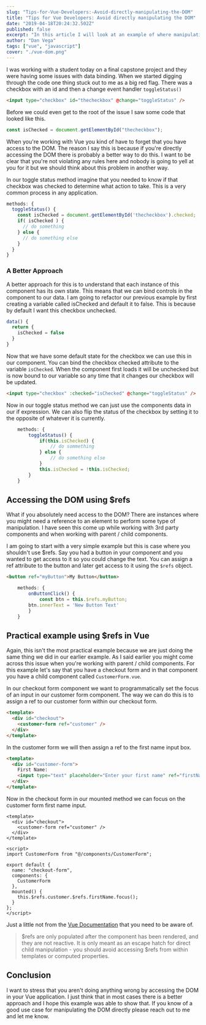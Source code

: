 ```yaml
---
slug: "Tips-for-Vue-Developers:-Avoid-directly-manipulating-the-DOM"
title: "Tips for Vue Developers: Avoid directly manipulating the DOM"
date: "2019-04-18T20:24:32.502Z"
published: false
excerpt: "In this article I will look at an example of where manipulating the DOM in our components might not be the best approach."
author: "Dan Vega"
tags: ["vue", "javascript"]
cover: "./vue-dom.png"
---
```


I was working with a student today on a final capstone project and they were having some issues with data binding. When we started digging through the code one thing stuck out to me as a big red flag. There was a checkbox with an id and then a change event handler `toggleStatus()`

```html
<input type="checkbox" id="thecheckbox" @change="toggleStatus" />
```

Before we could even get to the root of the issue I saw some code that looked like this.

```javascript
const isChecked = document.getElementById("thecheckbox");
```

When you're working with Vue you kind of have to forget that you have access to the DOM. The reason I say this is because if you're directly accessing the DOM there is probably a better way to do this. I want to be clear that you're not violating any rules here and nobody is going to yell at you for it but we should think about this problem in another way.

In our toggle status method imagine that you needed to know if that checkbox was checked to determine what action to take. This is a very common process in any application.

```javascript
methods: {
  toggleStatus() {
    const isChecked = document.getElementById('thecheckbox').checked;
    if( isChecked ) {
      // do something
    } else {
      // do something else
    }
  }
}
```

### A Better Approach

A better approach for this is to understand that each instance of this component has its own state. This means that we can bind controls in the component to our data. I am going to refactor our previous example by first creating a variable called isChecked and default it to false. This is because by default I want this checkbox unchecked.

```javascript
data() {
  return {
    isChecked = false
  }
}
```

Now that we have some default state for the checkbox we can use this in our component. You can bind the checkbox checked attribute to the variable `isChecked`. When the component first loads it will be unchecked but is now bound to our variable so any time that it changes our checkbox will be updated.

```html
<input type="checkbox" :checked="isChecked" @change="toggleStatus" />
```

Now in our toggle status method we can just use the components data in our if expression. We can also flip the status of the checkbox by setting it to the opposite of whatever it is currently.

```javascript
    methods: {
    	toggleStatus() {
    		if(this.isChecked) {
    			// do sommething
    		} else {
    			// do something else
    		}
    		this.isChecked = !this.isChecked;
    	}
    }
```

## Accessing the DOM using \$refs

What if you absolutely need access to the DOM? There are instances where you might need a reference to an element to perform some type of manipulation. I have seen this come up while working with 3rd party components and when working with parent / child components.

I am going to start with a very simple example but this is case where you shouldn't use \$refs. Say you had a button in your component and you wanted to get access to it so you could change the text. You can assign a ref attribute to the button and later get access to it using the `$refs` object.

```html
<button ref="myButton">My Button</button>
```

```javascript
    methods: {
    	onButtonClick() {
    		const btn = this.$refs.myButton;
        btn.innerText = 'New Button Text'
    	}
    }
```

## Practical example using \$refs in Vue

Again, this isn't the most practical example because we are just doing the same thing we did in our earlier example. As I said earlier you might come across this issue when you're working with parent / child components. For this example let's say that you have a checkout form and in that component you have a child component called `CustomerForm.vue`.

In our checkout form component we want to programmatically set the focus of an input in our customer form component. The way we can do this is to assign a ref to our customer form within our checkout form.

```html
<template>
  <div id="checkout">
    <customer-form ref="customer" />
  </div>
</template>
```

In the customer form we will then assign a ref to the first name input box.

```html
<template>
  <div id="customer-form">
    First Name:
    <input type="text" placeholder="Enter your first name" ref="firstName" />
  </div>
</template>
```

Now in the checkout form in our mounted method we can focus on the customer form first name input.

```vue
<template>
  <div id="checkout">
    <customer-form ref="customer" />
  </div>
</template>

<script>
import CustomerForm from "@/components/CustomerForm";

export default {
  name: "checkout-form",
  components: {
    CustomerForm
  },
  mounted() {
    this.$refs.customer.$refs.firstName.focus();
  }
};
</script>
```

Just a little not from the [Vue Documentation](https://vuejs.org/v2/guide/components-edge-cases.html#Accessing-Child-Component-Instances-amp-Child-Elements) that you need to be aware of.

> $refs are only populated after the component has been rendered, and they are not reactive. It is only meant as an escape hatch for direct child manipulation - you should avoid accessing $refs from within templates or computed properties.

## Conclusion

I want to stress that you aren't doing anything wrong by accessing the DOM in your Vue application. I just think that in most cases there is a better approach and I hope this example was able to show that. If you know of a good use case for manipulating the DOM directly please reach out to me and let me know.
